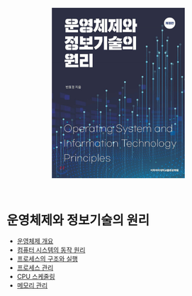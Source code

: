 <p align="center"><img src="./image/logo.jpeg" width="300"></p>

<br>

# 운영체제와 정보기술의 원리
- [운영체제 개요](./0%20운영체제%20개요.md)
- [컴퓨터 시스템의 동작 원리](./1%20컴퓨터%20시스템의%20동작%20원리.md)
- [프로세스의 구조와 실행](./2%20프로그램의%20구조와%20실행.md)
- [프로세스 관리](./3%20프로세스%20관리.md)
- [CPU 스케줄링](./4%20CPU%20스케줄링.md)
- [메모리 관리](./5%20메모리%20관리.md)

